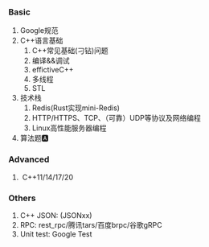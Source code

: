 ### Basic

1. Google规范
2. C++语言基础
   1. C++常见基础(刁钻)问题
   2. 编译&&调试
   3. effictiveC++
   4. 多线程
   5. STL
3. 技术栈
   1. Redis(Rust实现mini-Redis)
   2. HTTP/HTTPS、TCP、（可靠）UDP等协议及网络编程
   3. Linux高性能服务器编程
4. 算法题🅰

### Advanced

1. ​	C++11/14/17/20

### Others

1. C++ JSON: (JSONxx)
2. RPC: rest_rpc/腾讯tars/百度brpc/谷歌gRPC
3. Unit test: Google Test